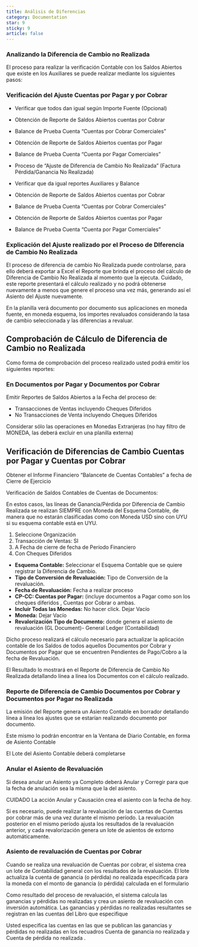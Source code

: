 ```yaml
---
title: Análisis de Diferencias
category: Documentation
star: 9
sticky: 9
article: false
---
```


### Analizando la Diferencia de Cambio no Realizada

El proceso para realizar la verificación Contable con los Saldos Abiertos que existe en los Auxiliares se puede realizar mediante los siguientes pasos:

### Verificación del Ajuste Cuentas por Pagar y por Cobrar

* Verificar que todos dan igual según Importe Fuente (Opcional)

* Obtención de Reporte de Saldos Abiertos cuentas por Cobrar

* Balance de Prueba Cuenta “Cuentas por Cobrar Comerciales”

* Obtención de Reporte de Saldos Abiertos cuentas por Pagar

* Balance de Prueba Cuenta “Cuenta por Pagar Comerciales”

*  Proceso de “Ajuste de Diferencia de Cambio No Realizada” (Factura Pérdida/Ganancia No Realizada)

* Verificar que da igual reportes Auxiliares y Balance

* Obtención de Reporte de Saldos Abiertos cuentas por Cobrar

* Balance de Prueba Cuenta “Cuentas por Cobrar Comerciales”

* Obtención de Reporte de Saldos Abiertos cuentas por Pagar

* Balance de Prueba Cuenta “Cuenta por Pagar Comerciales”

### Explicación del Ajuste realizado por el Proceso de DIferencia de Cambio No Realizada

El proceso de diferencia de cambio No Realizada puede controlarse, para ello deberá exportar a Excel el Reporte que brinda el proceso del cálculo de Diferencia de Cambio No Realizada al momento que la ejecuta. Cuidado, este reporte presentará el cálculo realizado y no podrá obtenerse nuevamente a menos que genere el proceso una vez más, generando así el Asiento del Ajuste nuevamente.

En la planilla verá documento por documento sus aplicaciones en moneda fuente, en moneda esquema, los importes revaluados considerando la tasa de cambio seleccionada y las diferencias a revaluar.

## Comprobación de Cálculo de Diferencia de Cambio no Realizada

Como forma de comprobación del proceso realizado usted podrá emitir los siguientes reportes:

### En Documentos por Pagar y Documentos por Cobrar

Emitir Reportes de Saldos Abiertos a la Fecha del proceso de:

* Transacciones de Ventas incluyendo Cheques Diferidos
* No Transacciones de Venta incluyendo Cheques Diferidos

Considerar sólo las operaciones en Monedas Extranjeras (no hay filtro de MONEDA, las deberá excluir en una planilla externa)

## Verificación de Diferencias de Cambio Cuentas por Pagar y Cuentas por Cobrar

Obtener el Informe Financiero “Balancete de Cuentas Contables” a fecha de Cierre de Ejercicio

Verificación de Saldos Contables de Cuentas de Documentos:

En estos casos, las líneas de Ganancia/Pérdida por Diferencia de Cambio Realizada se realizan SIEMPRE con Moneda del Esquema Contable, de manera que no estarán clasificadas como con Moneda USD sino con UYU si su esquema contable está en UYU.

1. Seleccione Organización
2. Transacción de Ventas: SI
3. A Fecha de cierre de fecha de Período Financiero
4. Con Cheques Diferidos

* **Esquema Contable:** Seleccionar el Esquema Contable que se quiere registrar la Diferencia de Cambio.
* **Tipo de Conversión de Revaluación:** Tipo de Conversión de la revaluación.
* **Fecha de Revaluación:** Fecha a realizar proceso
* **CP-CC: Cuentas por Pagar:** (incluye documentos a Pagar como son los cheques diferidos , Cuentas por Cobrar o ambas.
* **Incluir Todas las Monedas:** No hacer click. Dejar Vacío
* **Moneda:** Dejar Vacío
* **Revalorización Tipo de Documento:** donde genera el asiento de revaluación (GL Document)- General Ledger (Contabilidad)

Dicho proceso realizará el cálculo necesario para actualizar la aplicación contable de los Saldos de todos aquellos Documentos por Cobrar y Documentos por Pagar que se encuentren Pendientes de Pago/Cobro a la fecha de Revaluación.

El Resultado lo mostrará en el Reporte de Diferencia de Cambio No Realizada detallando línea a línea los Documentos con el cálculo realizado.


### Reporte de Diferencia de Cambio Documentos por Cobrar y Documentos por Pagar no Realizada

La emisión del Reporte genera un Asiento Contable en borrador detallando línea a línea los ajustes que se estarían realizando documento por documento.

Este mismo lo podrán encontrar en la Ventana de Diario Contable, en forma de Asiento Contable

El Lote del Asiento Contable deberá completarse

### Anular el Asiento de Revaluación

Si desea anular un Asiento ya Completo deberá Anular y Corregir para que la fecha de anulación sea la misma que la del asiento.

CUIDADO La acción Anular y Causación crea el asiento con la fecha de hoy.

Si es necesario, puede realizar la revaluación de las cuentas de Cuentas por cobrar más de una vez durante el mismo período. La revaluación posterior en el mismo período ajusta los resultados de la revaluación anterior, y cada revalorización genera un lote de asientos de extorno automáticamente.

### Asiento de revaluación de Cuentas por Cobrar

Cuando se realiza una revaluación de Cuentas por cobrar, el sistema crea un lote de Contabilidad general con los resultados de la revaluación. El lote actualiza la cuenta de ganancia (o pérdida) no realizada especificada para la moneda con el monto de ganancia (o pérdida) calculada en el formulario

Como resultado del proceso de revaluación, el sistema calcula las ganancias y pérdidas no realizadas y crea un asiento de revaluación con inversión automática. Las ganancias y pérdidas no realizadas resultantes se registran en las cuentas del Libro que especifique

Usted especifica las cuentas en las que se publican las ganancias y pérdidas no realizadas en los recuadros Cuenta de ganancia no realizada y Cuenta de pérdida no realizada .